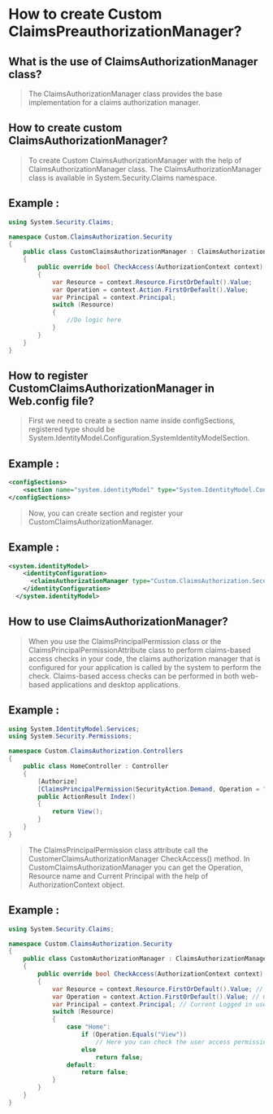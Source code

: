 # How to create Custom ClaimsPreauthorizationManager?
## What is the use of ClaimsAuthorizationManager class?
>The ClaimsAuthorizationManager class provides the base implementation for a claims authorization manager.
## How to create custom ClaimsAuthorizationManager?
>To create Custom ClaimsAuthorizationManager with the help of ClaimsAuthorizationManager class.
The ClaimsAuthorizationManager class is available in System.Security.Claims namespace.
## Example : 

```C#
using System.Security.Claims;

namespace Custom.ClaimsAuthorization.Security
{
    public class CustomClaimsAuthorizationManager : ClaimsAuthorizationManager
    {
        public override bool CheckAccess(AuthorizationContext context)
        {
            var Resource = context.Resource.FirstOrDefault().Value;
            var Operation = context.Action.FirstOrDefault().Value;
            var Principal = context.Principal;
            switch (Resource)
            {
                //Do logic here
            }
        }
    }
}
```

## How to register CustomClaimsAuthorizationManager in Web.config file?
> First we need to create a section name inside configSections, registered type should be System.IdentityModel.Configuration.SystemIdentityModelSection.
## Example :

```xml
<configSections>       
    <section name="system.identityModel" type="System.IdentityModel.Configuration.SystemIdentityModelSection, System.IdentityModel, Version=4.0.0.0, Culture=neutral, PublicKeyToken=B77A5C561934E089"/>  
</configSections>
```

> Now, you can create section and register your CustomClaimsAuthorizationManager.
## Example :

```xml
<system.identityModel>
    <identityConfiguration>
      <claimsAuthorizationManager type="Custom.ClaimsAuthorization.Security.CustomAuthorizationManager, Custom.ClaimsAuthorization.Security"/>
    </identityConfiguration>
  </system.identityModel>
```

## How to use ClaimsAuthorizationManager?
> When you use the ClaimsPrincipalPermission class or the ClaimsPrincipalPermissionAttribute class to perform claims-based access checks in your code, the claims authorization manager that is configured for your application is called by the system to perform the check. Claims-based access checks can be performed in both web-based applications and desktop applications.

## Example : 

```C#
using System.IdentityModel.Services;
using System.Security.Permissions;

namespace Custom.ClaimsAuthorization.Controllers
{
    public class HomeController : Controller
    {
        [Authorize]
        [ClaimsPrincipalPermission(SecurityAction.Demand, Operation = "View", Resource = "Home")]
        public ActionResult Index()
        {
            return View();
        }
    }
}
```

> The ClaimsPrincipalPermission class attribute call the CustomerClaimsAuthorizationManager CheckAccess() method. In CustomClaimsAuthorizationManager you can get the Operation, Resource name and Current Principal with the help of AuthorizationContext object.
## Example : 

```C#
using System.Security.Claims;

namespace Custom.ClaimsAuthorization.Security
{
    public class CustomAuthorizationManager : ClaimsAuthorizationManager
    {
        public override bool CheckAccess(AuthorizationContext context)
        {
            var Resource = context.Resource.FirstOrDefault().Value; // Resource name
            var Operation = context.Action.FirstOrDefault().Value; // Operation name
            var Principal = context.Principal; // Current Logged in user claims principal
            switch (Resource)
            {
                case "Home":
                    if (Operation.Equals("View"))
                        // Here you can check the user access permission related logic.
                    else
                        return false;
                default:
                    return false;
            }
        }
    }
}
```
